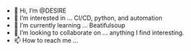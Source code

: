 - 👋 Hi, I’m @DESlRE
- 👀 I’m interested in ... CI/CD, python, and automation 
- 🌱 I’m currently learning ... Beatifulsoup
- 💞️ I’m looking to collaborate on ... anything I find interesting. 
- 📫 How to reach me ...

<!---
DESlRE/DESlRE is a ✨ special ✨ repository because its `README.md` (this file) appears on your GitHub profile.
You can click the Preview link to take a look at your changes.
--->
